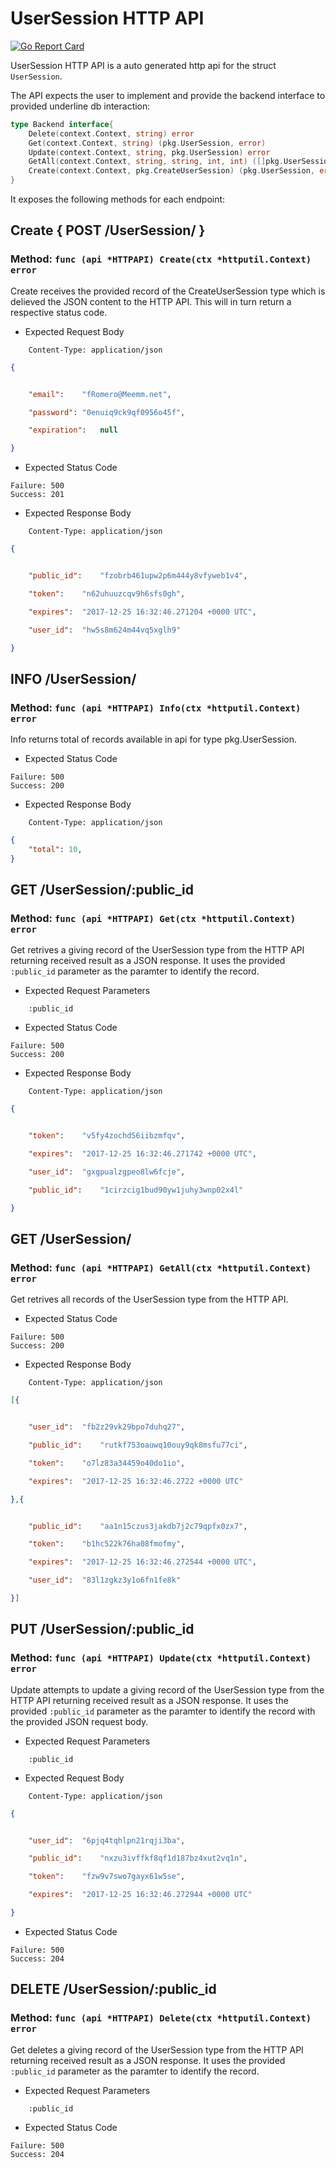 UserSession HTTP API 
===============================

[![Go Report Card](https://goreportcard.com/badge/github.com/gokit/tenancykit/pkg/resources/usersessionapi)](https://goreportcard.com/report/github.com/gokit/tenancykit/pkg/resources/usersessionapi)

UserSession HTTP API is a auto generated http api for the struct `UserSession`.

The API expects the user to implement and provide the backend interface to provided underline db interaction:

```go
type Backend interface{
    Delete(context.Context, string) error
    Get(context.Context, string) (pkg.UserSession, error)
    Update(context.Context, string, pkg.UserSession) error
    GetAll(context.Context, string, string, int, int) ([]pkg.UserSession, int, error)
    Create(context.Context, pkg.CreateUserSession) (pkg.UserSession, error)
}
```

It exposes the following methods for each endpoint:

## Create { POST /UserSession/ }
### Method: `func (api *HTTPAPI) Create(ctx *httputil.Context) error`

Create receives the provided record of the CreateUserSession type which is delieved the 
JSON content to the HTTP API. This will in turn return a respective status code.

- Expected Request Body

```http
    Content-Type: application/json
```

```json
{


    "email":	"fRomero@Meemm.net",

    "password":	"0enuiq9ck9qf0956o45f",

    "expiration":	null

}
```

- Expected Status Code

```
Failure: 500
Success: 201
```

- Expected Response Body

```http
    Content-Type: application/json
```

```json
{


    "public_id":	"fzobrb461upw2p6m444y8vfyweb1v4",

    "token":	"n62uhuuzcqv9h6sfs0gh",

    "expires":	"2017-12-25 16:32:46.271204 +0000 UTC",

    "user_id":	"hw5s8m624m44vq5xglh9"

}
```

## INFO /UserSession/
### Method: `func (api *HTTPAPI) Info(ctx *httputil.Context) error`

Info returns total of records available in api for type pkg.UserSession.

- Expected Status Code

```
Failure: 500
Success: 200
```

- Expected Response Body

```http
    Content-Type: application/json
```

```json
{
    "total": 10,
}
```

## GET /UserSession/:public_id
### Method: `func (api *HTTPAPI) Get(ctx *httputil.Context) error`

Get retrives a giving record of the UserSession type from the HTTP API returning received result as a JSON
response. It uses the provided `:public_id` parameter as the paramter to identify the record.

- Expected Request Parameters

```
    :public_id
```

- Expected Status Code

```
Failure: 500
Success: 200
```

- Expected Response Body

```http
    Content-Type: application/json
```

```json
{


    "token":	"v5fy4zochd56iibzmfqv",

    "expires":	"2017-12-25 16:32:46.271742 +0000 UTC",

    "user_id":	"gxgpualzgpeo8lw6fcje",

    "public_id":	"1cirzcig1bud90yw1juhy3wnp02x4l"

}
```

## GET /UserSession/
### Method: `func (api *HTTPAPI) GetAll(ctx *httputil.Context) error`

Get retrives all records of the UserSession type from the HTTP API.

- Expected Status Code

```
Failure: 500
Success: 200
```

- Expected Response Body

```http
    Content-Type: application/json
```

```json
[{


    "user_id":	"fb2z29vk29bpo7duhq27",

    "public_id":	"rutkf753oauwq10ouy9qk8msfu77ci",

    "token":	"o7lz83a34459o40do1io",

    "expires":	"2017-12-25 16:32:46.2722 +0000 UTC"

},{


    "public_id":	"aa1n15czus3jakdb7j2c79qpfx0zx7",

    "token":	"b1hc522k76ha08fmofmy",

    "expires":	"2017-12-25 16:32:46.272544 +0000 UTC",

    "user_id":	"83l1zgkz3y1o6fn1fe8k"

}]
```

## PUT /UserSession/:public_id
### Method: `func (api *HTTPAPI) Update(ctx *httputil.Context) error`

Update attempts to update a giving record of the UserSession type from the HTTP API returning received result as a JSON
response. It uses the provided `:public_id` parameter as the paramter to identify the record with the provided JSON request body.

- Expected Request Parameters

```
    :public_id
```

- Expected Request Body

```http
    Content-Type: application/json
```

```json
{


    "user_id":	"6pjq4tqhlpn21rqji3ba",

    "public_id":	"nxzu3ivffkf8qf1d187bz4xut2vq1n",

    "token":	"fzw9v7swo7gayx61w5se",

    "expires":	"2017-12-25 16:32:46.272944 +0000 UTC"

}
```

- Expected Status Code

```
Failure: 500
Success: 204
```

## DELETE /UserSession/:public_id
### Method: `func (api *HTTPAPI) Delete(ctx *httputil.Context) error`

Get deletes a giving record of the UserSession type from the HTTP API returning received result as a JSON
response. It uses the provided `:public_id` parameter as the paramter to identify the record.

- Expected Request Parameters

```
    :public_id
```

- Expected Status Code

```
Failure: 500
Success: 204
```

